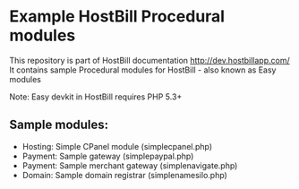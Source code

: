 # Example HostBill Procedural modules

This repository is part of HostBill documentation http://dev.hostbillapp.com/
It contains sample Procedural modules for HostBill - also known as Easy modules

Note: Easy devkit in HostBill requires PHP 5.3+

## Sample modules:
 + Hosting: Simple CPanel module (simplecpanel.php)
 + Payment: Sample gateway (simplepaypal.php)
 + Payment: Sample merchant gateway (simplenavigate.php)
 + Domain: Sample domain registrar (simplenamesilo.php)
